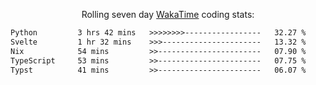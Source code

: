 <p align="center">Rolling seven day <a href="https://wakatime.com/@syrkis"/>WakaTime</a> coding stats:</p>
<!--START_SECTION:waka-->

```txt
Python         3 hrs 42 mins   >>>>>>>>-----------------   32.27 %
Svelte         1 hr 32 mins    >>>----------------------   13.32 %
Nix            54 mins         >>-----------------------   07.90 %
TypeScript     53 mins         >>-----------------------   07.75 %
Typst          41 mins         >>-----------------------   06.07 %
```

<!--END_SECTION:waka-->
